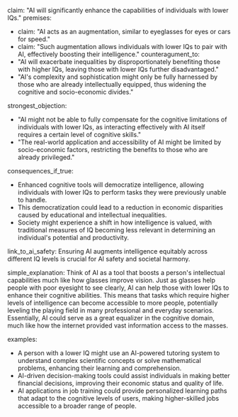 claim: "AI will significantly enhance the capabilities of individuals with lower IQs."
premises:
  - claim: "AI acts as an augmentation, similar to eyeglasses for eyes or cars for speed."
  - claim: "Such augmentation allows individuals with lower IQs to pair with AI, effectively boosting their intelligence."
counteragument_to:
  - "AI will exacerbate inequalities by disproportionately benefiting those with higher IQs, leaving those with lower IQs further disadvantaged."
  - "AI's complexity and sophistication might only be fully harnessed by those who are already intellectually equipped, thus widening the cognitive and socio-economic divides."

strongest_objection:
  - "AI might not be able to fully compensate for the cognitive limitations of individuals with lower IQs, as interacting effectively with AI itself requires a certain level of cognitive skills."
  - "The real-world application and accessibility of AI might be limited by socio-economic factors, restricting the benefits to those who are already privileged."

consequences_if_true:
  - Enhanced cognitive tools will democratize intelligence, allowing individuals with lower IQs to perform tasks they were previously unable to handle.
  - This democratization could lead to a reduction in economic disparities caused by educational and intellectual inequalities.
  - Society might experience a shift in how intelligence is valued, with traditional measures of IQ becoming less relevant in determining an individual's potential and productivity.

link_to_ai_safety:
  Ensuring AI augments intelligence equitably across different IQ levels is crucial for AI safety and societal harmony.

simple_explanation:
  Think of AI as a tool that boosts a person's intellectual capabilities much like how glasses improve vision. Just as glasses help people with poor eyesight to see clearly, AI can help those with lower IQs to enhance their cognitive abilities. This means that tasks which require higher levels of intelligence can become accessible to more people, potentially leveling the playing field in many professional and everyday scenarios. Essentially, AI could serve as a great equalizer in the cognitive domain, much like how the internet provided vast information access to the masses.

examples:
  - A person with a lower IQ might use an AI-powered tutoring system to understand complex scientific concepts or solve mathematical problems, enhancing their learning and comprehension.
  - AI-driven decision-making tools could assist individuals in making better financial decisions, improving their economic status and quality of life.
  - AI applications in job training could provide personalized learning paths that adapt to the cognitive levels of users, making higher-skilled jobs accessible to a broader range of people.